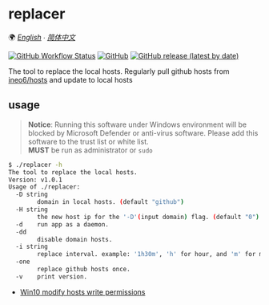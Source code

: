 # replacer

🌍 *[English](README.md) ∙ [简体中文](README_CN.md)*

[![GitHub Workflow Status](https://img.shields.io/github/workflow/status/seek4self/replaceHosts/Go)](https://github.com/seek4self/replaceHosts/actions/workflows/go.yml)
[![GitHub](https://img.shields.io/github/license/seek4self/replaceHosts)](https://github.com/seek4self/replaceHosts/blob/master/LICENSE)
[![GitHub release (latest by date)](https://img.shields.io/github/v/release/seek4self/replaceHosts?display_name=tag)](https://github.com/seek4self/replaceHosts/releases)

The tool to replace the local hosts. Regularly pull github hosts from [ineo6/hosts](https://github.com/ineo6/hosts) and update to local hosts

## usage

> **Notice**: Running this software under Windows environment will be blocked by Microsoft Defender or anti-virus software. Please add this software to the trust list or white list.  
> **MUST** be run as administrator or `sudo`

```bash
$ ./replacer -h
The tool to replace the local hosts.
Version: v1.0.1
Usage of ./replacer:
  -D string
        domain in local hosts. (default "github")
  -H string
        the new host ip for the '-D'(input domain) flag. (default "0")
  -d    run app as a daemon.
  -dd
        disable domain hosts.
  -i string
        replace interval. example: '1h30m', 'h' for hour, and 'm' for minute. (default "2h")
  -one
        replace github hosts once.
  -v    print version.
```

- [Win10 modify hosts write permissions](https://www.jb51.net/os/win10/648675.html)